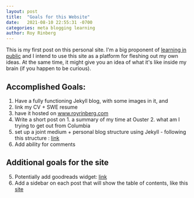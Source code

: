 ```yaml
---
layout: post
title:  "Goals for this Website"
date:   2021-08-10 22:55:31 -0700
categories: meta blogging learning
author: Roy Rinberg
---
```


This is my first post on this personal site. I'm a big proponent of [learning in public] and I intend to use this site as a platform for fleshing out my own ideas. At the same time, it might give you an idea of what it's like inside my brain (if you happen to be curious).


## Accomplished Goals:
1. Have a fully functioning Jekyll blog, with some images in it, and
4. link my CV + SWE resume 
2. have it hosted on www.royrinberg.com
2. Write a short post on 1. a summary of my time at Ouster 2. what am I trying to get out from Columbia
3. set up a joint medium + personal blog structure using Jekyll - following this structure : [link](https://jonbake.com/blog/2019/08/02/creating-a-hybrid-jekyll-medium-blog.html)
5. Add ability for comments

## Additional goals for the site

5. Potentially add goodreads widget: [link](https://www.goodreads.com/user/edit?tab=widgets)
6. Add a sidebar on each post that will show the table of contents, like this [site](https://os.phil-opp.com/freestanding-rust-binary/)
 
[learning in public]:  https://www.swyx.io/learn-in-public/ 
